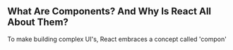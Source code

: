## What Are Components? And Why Is React All About Them?
To make building complex UI's, React embraces a concept called 'compon'